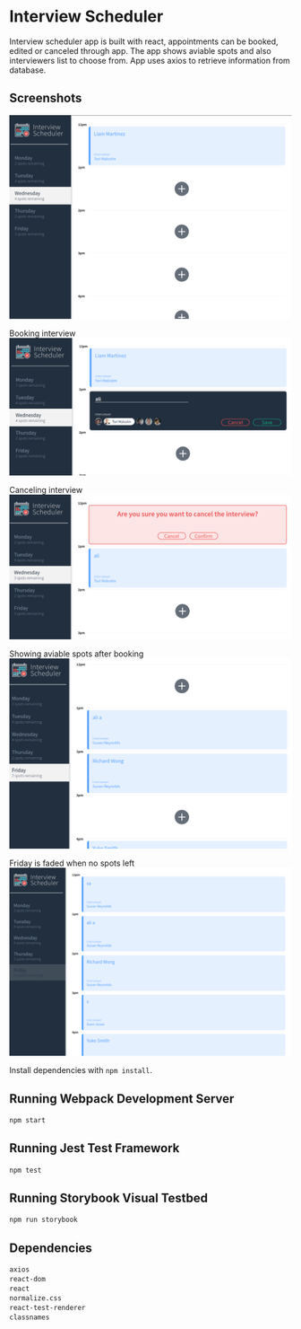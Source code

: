 # Interview Scheduler

Interview scheduler app is built with react, appointments can be booked, edited or canceled through app. The app shows aviable spots and also interviewers list to choose from. App uses axios to retrieve information from database.

## Screenshots

![](https://github.com/aliy0012/scheduler/blob/master/public/images/1.png)

Booking interview
![](https://github.com/aliy0012/scheduler/blob/master/public/images/2.png)

Canceling interview
![](https://github.com/aliy0012/scheduler/blob/master/public/images/3.png)

Showing aviable spots after booking
![](https://github.com/aliy0012/scheduler/blob/master/public/images/4.png)

Friday is faded when no spots left
![](https://github.com/aliy0012/scheduler/blob/master/public/images/5.png)




Install dependencies with `npm install`.

## Running Webpack Development Server

```sh
npm start
```

## Running Jest Test Framework

```sh
npm test
```

## Running Storybook Visual Testbed

```sh
npm run storybook
```

## Dependencies

```sh
axios
react-dom
react
normalize.css
react-test-renderer
classnames
```
